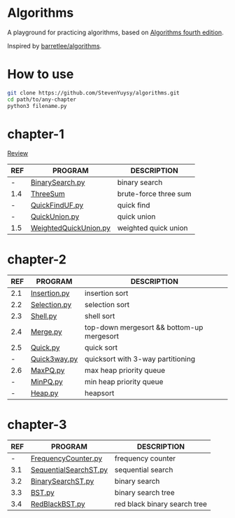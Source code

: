 # Algorithms
A playground for practicing algorithms, based on [Algorithms fourth edition](https://github.com/barretlee/algorithms).

Inspired by [barretlee/algorithms](https://github.com/barretlee/algorithms).

# How to use

```bash
git clone https://github.com/StevenYuysy/algorithms.git
cd path/to/any-chapter
python3 filename.py
```

# chapter-1

[Review](chapter-1/README.md)

|REF| PROGRAM | DESCRIPTION |
|---|---------|-------------|
| - |[BinarySearch.py](chapter-1/BinarySearch.py) | binary search |
|1.4|[ThreeSum](chapter-1/ThreeSum.py)| brute-force three sum |
| - |[QuickFindUF.py](chapter-1/QuickFindUF.py)| quick find |
| - |[QuickUnion.py](chapter-1/QuickUnion.py)| quick union |
|1.5|[WeightedQuickUnion.py](chapter-1/WeightedQuickUnion.py)| weighted quick union |

# chapter-2

|REF| PROGRAM | DESCRIPTION |
|---|---------|-------------|
|2.1|[Insertion.py](chapter-2/Insertion.py)| insertion sort |
|2.2|[Selection.py](chapter-2/Selection.py)| selection sort |
|2.3|[Shell.py](chapter-2/Shell.py)| shell sort |
|2.4|[Merge.py](chapter-2/Merge/py)| top-down mergesort && bottom-up mergesort|
|2.5|[Quick.py](chapter-2/Quick.py)| quick sort |
| - |[Quick3way.py](chapter-2/Quick3way.py)| quicksort with 3-way partitioning |
|2.6|[MaxPQ.py](chapter-2/MaxPQ.py)| max heap priority queue |
| - |[MinPQ.py](chapter-2/MinPQ.py)| min heap priority queue |
| - |[Heap.py](chapter-2/Heap.py)| heapsort |

# chapter-3

|REF| PROGRAM | DESCRIPTION |
|---|---------|-------------|
| - |[FrequencyCounter.py](chapter-3/FrequencyCounter.py)| frequency counter |
|3.1|[SequentialSearchST.py](chapter-3/SequentialSearchST.py)| sequential search |
|3.2|[BinarySearchST.py](chapter-3/BinarySearchST.py)| binary search |
|3.3|[BST.py](chapter-3/BST.py)| binary search tree |
|3.4|[RedBlackBST.py](chapter-3/RedBlackBST.py)| red black binary search tree |

